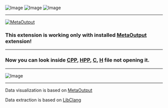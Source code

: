 ![Image](https://img.shields.io/badge/VS-2022-blueviolet)
![Image](https://img.shields.io/badge/VS-2019-blueviolet)
![Image](https://img.shields.io/badge/VS-2017-blueviolet)

---

[![MetaOutput](https://www.metaoutput.net/_functions/watch?nolocation=true&utm_source=github.com&utm_medium=referral&utm_campaign=view-on-github&utm_term=2022-02-09&utm_content=Preview-CPP&&source=GITHUB&size=128x128&project=Preview-CPP&url=https://github.com/viacheslav-lozinskyi/Preview-CPP)](https://www.metaoutput.net/)

### This extension is working only with installed [MetaOutput](https://www.metaoutput.net/) extension!

---

### Now you can look inside [CPP](https://en.wikipedia.org/wiki/C++), [HPP](https://en.wikipedia.org/wiki/C++), [C](https://en.wikipedia.org/wiki/C++), [H](https://en.wikipedia.org/wiki/C++) file not opening it.

---

![Image](resource/video/Presentation1.gif)

---

Data visualization is based on [MetaOutput](https://www.metaoutput.net/)

Data extraction is based on [LibClang](https://clang.llvm.org)
